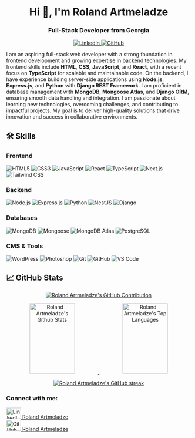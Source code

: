 <h1 align="center">Hi 👋, I'm Roland Artmeladze</h1>
<h3 align="center">Full-Stack Developer from Georgia</h3>

<p align="center">
  <a href="https://www.linkedin.com/in/roland-a-96240487/">
    <img src="https://img.shields.io/badge/-Roland%20Artmeladze-blue?style=flat-square&logo=Linkedin&logoColor=white" alt="LinkedIn"/>
  </a>
  <a href="https://github.com/rolandiartmeladze">
    <img src="https://img.shields.io/github/followers/rolandiartmeladze?label=Follow&style=social" alt="GitHub"/>
  </a>
</p>

<p align="left">
  I am an aspiring full-stack web developer with a strong foundation in frontend development and growing expertise in backend technologies. My frontend skills include <b>HTML</b>, <b>CSS</b>, <b>JavaScript</b>, and <b>React</b>, with a recent focus on <b>TypeScript</b> for scalable and maintainable code. On the backend, I have experience building server-side applications using <b>Node.js</b>, <b>Express.js</b>, and <b>Python</b> with <b>Django REST Framework</b>. I am proficient in database management with <b>MongoDB</b>, <b>Mongoose Atlas</b>, and <b>Django ORM</b>, ensuring smooth data handling and integration. 
  I am passionate about learning new technologies, overcoming challenges, and contributing to impactful projects. My goal is to deliver high-quality solutions that drive innovation and success in collaborative environments.
</p>


## 🛠️ Skills

### Frontend
<div>
  <img src="https://img.shields.io/badge/HTML5-E34F26?style=flat-square&logo=html5&logoColor=white" alt="HTML5"/>
  <img src="https://img.shields.io/badge/CSS3-1572B6?style=flat-square&logo=css3&logoColor=white" alt="CSS3"/>
  <img src="https://img.shields.io/badge/JavaScript-F7DF1E?style=flat-square&logo=javascript&logoColor=black" alt="JavaScript"/>
  <img src="https://img.shields.io/badge/React-61DAFB?style=flat-square&logo=react&logoColor=black" alt="React"/>
  <img src="https://img.shields.io/badge/TypeScript-3178C6?style=flat-square&logo=typescript&logoColor=white" alt="TypeScript"/>
  <img src="https://img.shields.io/badge/Next.js-000000?style=flat-square&logo=next.js&logoColor=white" alt="Next.js"/>
  <img src="https://img.shields.io/badge/Tailwind%20CSS-06B6D4?style=flat-square&logo=tailwind-css&logoColor=white" alt="Tailwind CSS"/>
</div>

### Backend
<div>
  <img src="https://img.shields.io/badge/Node.js-339933?style=flat-square&logo=node.js&logoColor=white" alt="Node.js"/>
  <img src="https://img.shields.io/badge/Express.js-000000?style=flat-square&logo=express&logoColor=white" alt="Express.js"/>
  <img src="https://img.shields.io/badge/Python-306998?style=flat-square&logo=Python&logoColor=white" alt="Python"/>
  <img src="https://img.shields.io/badge/NestJS-E0234E?style=flat-square&logo=nestjs&logoColor=white" alt="NestJS"/>
  <img src="https://img.shields.io/badge/Django-092E20?style=flat-square&logo=Django&logoColor=white" alt="Django"/>
</div>

### Databases
<div>
  <img src="https://img.shields.io/badge/MongoDB-47A248?style=flat-square&logo=mongodb&logoColor=white" alt="MongoDB"/>
  <img src="https://img.shields.io/badge/Mongoose-880000?style=flat-square&logo=mongodb&logoColor=white" alt="Mongoose"/>
  <img src="https://img.shields.io/badge/MongoDB%20Atlas-47A248?style=flat-square&logo=mongodb&logoColor=white" alt="MongoDB Atlas"/>
  <img src="https://img.shields.io/badge/PostgreSQL-336791?style=flat-square&logo=postgresql&logoColor=white" alt="PostgreSQL"/>
</div>


### CMS & Tools
<div>
  <img src="https://img.shields.io/badge/WordPress-21759B?style=flat-square&logo=wordpress&logoColor=white" alt="WordPress"/>
  <img src="https://img.shields.io/badge/Adobe%20Photoshop-31A8FF?style=flat-square&logo=Adobe%20Photoshop&logoColor=white" alt="Photoshop"/>
  <img src="https://img.shields.io/badge/Git-F05032?style=flat-square&logo=git&logoColor=white" alt="Git"/>
  <img src="https://img.shields.io/badge/GitHub-181717?style=flat-square&logo=github&logoColor=white" alt="GitHub"/>
  <img src="https://img.shields.io/badge/VS%20Code-007ACC?style=flat-square&logo=visual-studio-code&logoColor=white" alt="VS Code"/>
</div>

## 📈 GitHub Stats

<p align="center">
  <a href="https://github.com/rolandiartmeladze">
    <img src="https://github-profile-summary-cards.vercel.app/api/cards/profile-details?username=rolandiartmeladze&theme=radical" alt="Roland Artmeladze's GitHub Contribution"/>
  </a>
</p>

<p align="center">
  <a href="https://github.com/rolandiartmeladze">
    <img src="https://github-readme-stats.vercel.app/api?username=rolandiartmeladze&show_icons=true&count_private=true&theme=react&border_color=7F3FBF&bg_color=0D1117&title_color=CDB4DB&icon_color=CDB4DB" alt="Roland Artmeladze's Github Stats" height="192px" width="49.5%"/>
  </a>
  <a href="https://github.com/rolandiartmeladze">
    <img src="https://github-readme-stats.vercel.app/api/top-langs/?username=rolandiartmeladze&langs_count=8&layout=compact&theme=react&border_color=7F3FBF&bg_color=0D1117&title_color=CDB4DB&icon_color=CDB4DB" alt="Roland Artmeladze's Top Languages" height="192px" width="49.5%"/>
  </a>
</p>

<p align="center">
  <a href="https://github.com/rolandiartmeladze">
    <img src="https://github-readme-streak-stats.herokuapp.com/?user=rolandiartmeladze&theme=radical&border=7F3FBF&background=0D1117" alt="Roland Artmeladze's GitHub streak"/>
  </a>
</p>

<h3 align="left">Connect with me:</h3>

<div>
    <a href="https://www.linkedin.com/in/roland-a-96240487/">
      <img src="https://raw.githubusercontent.com/rahuldkjain/github-profile-readme-generator/master/src/images/icons/Social/linked-in-alt.svg" alt="LinkedIn" height="30" width="40" />
      Roland Artmeladze
    </a>
  </div>
  <div>
    <a href="https://github.com/rolandiartmeladze">
      <img src="https://img.icons8.com/ios-glyphs/30/000000/github.png" alt="GitHub" height="30" width="40" />
      Roland Artmeladze
    </a>
  </div>
